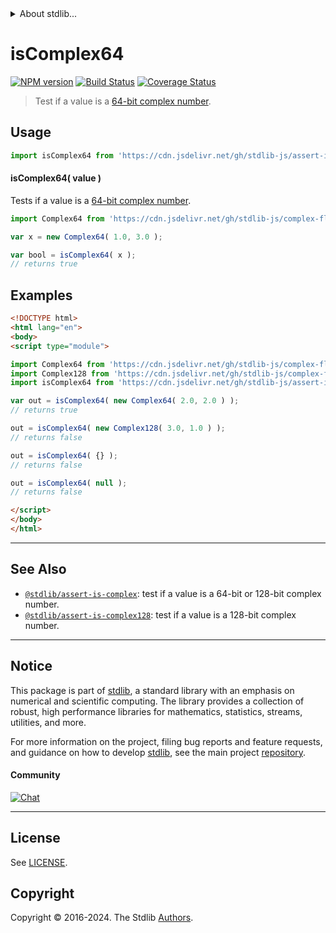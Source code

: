 <!--

@license Apache-2.0

Copyright (c) 2018 The Stdlib Authors.

Licensed under the Apache License, Version 2.0 (the "License");
you may not use this file except in compliance with the License.
You may obtain a copy of the License at

   http://www.apache.org/licenses/LICENSE-2.0

Unless required by applicable law or agreed to in writing, software
distributed under the License is distributed on an "AS IS" BASIS,
WITHOUT WARRANTIES OR CONDITIONS OF ANY KIND, either express or implied.
See the License for the specific language governing permissions and
limitations under the License.

-->


<details>
  <summary>
    About stdlib...
  </summary>
  <p>We believe in a future in which the web is a preferred environment for numerical computation. To help realize this future, we've built stdlib. stdlib is a standard library, with an emphasis on numerical and scientific computation, written in JavaScript (and C) for execution in browsers and in Node.js.</p>
  <p>The library is fully decomposable, being architected in such a way that you can swap out and mix and match APIs and functionality to cater to your exact preferences and use cases.</p>
  <p>When you use stdlib, you can be absolutely certain that you are using the most thorough, rigorous, well-written, studied, documented, tested, measured, and high-quality code out there.</p>
  <p>To join us in bringing numerical computing to the web, get started by checking us out on <a href="https://github.com/stdlib-js/stdlib">GitHub</a>, and please consider <a href="https://opencollective.com/stdlib">financially supporting stdlib</a>. We greatly appreciate your continued support!</p>
</details>

# isComplex64

[![NPM version][npm-image]][npm-url] [![Build Status][test-image]][test-url] [![Coverage Status][coverage-image]][coverage-url] <!-- [![dependencies][dependencies-image]][dependencies-url] -->

> Test if a value is a [64-bit complex number][@stdlib/complex/float32/ctor].



<section class="usage">

## Usage

```javascript
import isComplex64 from 'https://cdn.jsdelivr.net/gh/stdlib-js/assert-is-complex64@esm/index.mjs';
```

#### isComplex64( value )

Tests if a value is a [64-bit complex number][@stdlib/complex/float32/ctor].

```javascript
import Complex64 from 'https://cdn.jsdelivr.net/gh/stdlib-js/complex-float32-ctor@esm/index.mjs';

var x = new Complex64( 1.0, 3.0 );

var bool = isComplex64( x );
// returns true
```

</section>

<!-- /.usage -->

<section class="examples">

## Examples

<!-- eslint no-undef: "error" -->

```html
<!DOCTYPE html>
<html lang="en">
<body>
<script type="module">

import Complex64 from 'https://cdn.jsdelivr.net/gh/stdlib-js/complex-float32-ctor@esm/index.mjs';
import Complex128 from 'https://cdn.jsdelivr.net/gh/stdlib-js/complex-float64-ctor@esm/index.mjs';
import isComplex64 from 'https://cdn.jsdelivr.net/gh/stdlib-js/assert-is-complex64@esm/index.mjs';

var out = isComplex64( new Complex64( 2.0, 2.0 ) );
// returns true

out = isComplex64( new Complex128( 3.0, 1.0 ) );
// returns false

out = isComplex64( {} );
// returns false

out = isComplex64( null );
// returns false

</script>
</body>
</html>
```

</section>

<!-- /.examples -->

<!-- Section for related `stdlib` packages. Do not manually edit this section, as it is automatically populated. -->

<section class="related">

* * *

## See Also

-   <span class="package-name">[`@stdlib/assert-is-complex`][@stdlib/assert/is-complex]</span><span class="delimiter">: </span><span class="description">test if a value is a 64-bit or 128-bit complex number.</span>
-   <span class="package-name">[`@stdlib/assert-is-complex128`][@stdlib/assert/is-complex128]</span><span class="delimiter">: </span><span class="description">test if a value is a 128-bit complex number.</span>

</section>

<!-- /.related -->

<!-- Section for all links. Make sure to keep an empty line after the `section` element and another before the `/section` close. -->


<section class="main-repo" >

* * *

## Notice

This package is part of [stdlib][stdlib], a standard library with an emphasis on numerical and scientific computing. The library provides a collection of robust, high performance libraries for mathematics, statistics, streams, utilities, and more.

For more information on the project, filing bug reports and feature requests, and guidance on how to develop [stdlib][stdlib], see the main project [repository][stdlib].

#### Community

[![Chat][chat-image]][chat-url]

---

## License

See [LICENSE][stdlib-license].


## Copyright

Copyright &copy; 2016-2024. The Stdlib [Authors][stdlib-authors].

</section>

<!-- /.stdlib -->

<!-- Section for all links. Make sure to keep an empty line after the `section` element and another before the `/section` close. -->

<section class="links">

[npm-image]: http://img.shields.io/npm/v/@stdlib/assert-is-complex64.svg
[npm-url]: https://npmjs.org/package/@stdlib/assert-is-complex64

[test-image]: https://github.com/stdlib-js/assert-is-complex64/actions/workflows/test.yml/badge.svg?branch=v0.2.2
[test-url]: https://github.com/stdlib-js/assert-is-complex64/actions/workflows/test.yml?query=branch:v0.2.2

[coverage-image]: https://img.shields.io/codecov/c/github/stdlib-js/assert-is-complex64/main.svg
[coverage-url]: https://codecov.io/github/stdlib-js/assert-is-complex64?branch=main

<!--

[dependencies-image]: https://img.shields.io/david/stdlib-js/assert-is-complex64.svg
[dependencies-url]: https://david-dm.org/stdlib-js/assert-is-complex64/main

-->

[chat-image]: https://img.shields.io/gitter/room/stdlib-js/stdlib.svg
[chat-url]: https://app.gitter.im/#/room/#stdlib-js_stdlib:gitter.im

[stdlib]: https://github.com/stdlib-js/stdlib

[stdlib-authors]: https://github.com/stdlib-js/stdlib/graphs/contributors

[umd]: https://github.com/umdjs/umd
[es-module]: https://developer.mozilla.org/en-US/docs/Web/JavaScript/Guide/Modules

[deno-url]: https://github.com/stdlib-js/assert-is-complex64/tree/deno
[deno-readme]: https://github.com/stdlib-js/assert-is-complex64/blob/deno/README.md
[umd-url]: https://github.com/stdlib-js/assert-is-complex64/tree/umd
[umd-readme]: https://github.com/stdlib-js/assert-is-complex64/blob/umd/README.md
[esm-url]: https://github.com/stdlib-js/assert-is-complex64/tree/esm
[esm-readme]: https://github.com/stdlib-js/assert-is-complex64/blob/esm/README.md
[branches-url]: https://github.com/stdlib-js/assert-is-complex64/blob/main/branches.md

[stdlib-license]: https://raw.githubusercontent.com/stdlib-js/assert-is-complex64/main/LICENSE

[@stdlib/complex/float32/ctor]: https://github.com/stdlib-js/complex-float32-ctor/tree/esm

<!-- <related-links> -->

[@stdlib/assert/is-complex]: https://github.com/stdlib-js/assert-is-complex/tree/esm

[@stdlib/assert/is-complex128]: https://github.com/stdlib-js/assert-is-complex128/tree/esm

<!-- </related-links> -->

</section>

<!-- /.links -->
